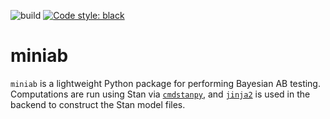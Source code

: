 ![build](https://github.com/cmgoold/miniab/actions/workflows/test.yml/badge.svg)
[![Code style: black](https://img.shields.io/badge/code%20style-black-000000.svg)](https://github.com/psf/black)

# miniab

`miniab` is a lightweight Python package for performing Bayesian AB testing.
Computations are run using Stan via [`cmdstanpy`](
https://github.com/stan-dev/cmdstanpy
), and [`jinja2`](
https://github.com/pallets/jinja/
) is used
in the backend to construct the Stan model files.
